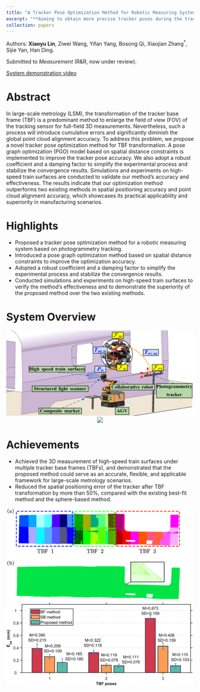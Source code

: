 ```yaml
---
title: "A Tracker Pose Optimization Method for Robotic Measuring System Based on Spatial Distance Constraints"
excerpt: "**Aiming to obtain more precise tracker poses during the tracker pose base frame transformation process.**<br/><img src='/images/papers/composite.png' width='900'>"
collection: papers
---
```


Authors: **Xiaoyu Lin**, Ziwei Wang, Yifan Yang, Bosong Qi, Xiaojian Zhang<sup>\*</sup>, Sijie Yan, Han Ding.

Submitted to _Measurement_ (R&R, now under review).

[System demonstration video](https://youtu.be/0FXhDQqRc7o)

Abstract
======
  In large-scale metrology (LSM), the transformation of the tracker base frame (TBF) is a predominant method to enlarge the field of view (FOV) of the tracking sensor for full-field 3D measurements. Nevertheless, such a process will introduce cumulative errors and significantly diminish the global point cloud alignment accuracy. To address this problem, we propose a novel tracker pose optimization method for TBF transformation. A pose graph optimization (PGO) model based on spatial distance constraints is implemented to improve the tracker pose accuracy. We also adopt a robust coefficient and a damping factor to simplify the experimental process and stabilize the convergence results. Simulations and experiments on high-speed train surfaces are conducted to validate our method’s accuracy and effectiveness. The results indicate that our optimization method outperforms two existing methods in spatial positioning accuracy and point cloud alignment accuracy, which showcases its practical applicability and superiority in manufacturing scenarios.

Highlights
======
* Proposed a tracker pose optimization method for a robotic measuring system based on photogrammetry tracking.
* Introduced a pose graph optimization method based on spatial distance constraints to improve the optimization accuracy.
* Adopted a robust coefficient and a damping factor to simplify the experimental process and stabilize the convergence results.
* Conducted simulations and experiments on high-speed train surfaces to verify the method’s effectiveness and to demonstrate the superiority of the proposed method over the two existing methods.

System Overview
======
<div align=center>
 <img src="/images/papers/setup.png" width="600" />
</div>
<div align=center>
 <img src="/images/papers/exp.png" width="600" />
</div>

Achievements
======
* Achieved the 3D measurement of high-speed train surfaces under multiple tracker base frames (TBFs), and demonstrated that the proposed method could serve as an accurate, flexible, and applicable framework for large-scale metrology scenarios.
* Reduced the spatial positioning error of the tracker after TBF transformation by more than 50%, compared with the existing best-fit method and the sphere-based method.
<div align=center>
<img src="/images/papers/cloudc.png" width="500" />
</div>
<div align=center>
<img src="/images/papers/ess_compare_avg.png" width="600" />
</div>





